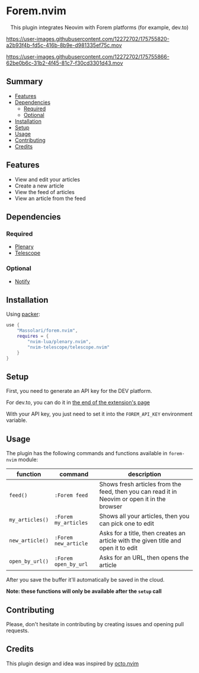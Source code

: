 # Forem.nvim

<p align="center">This plugin integrates Neovim with Forem platforms (for example, dev.to)</p>

https://user-images.githubusercontent.com/12272702/175755820-a2b93f4b-fd5c-416b-8b9e-d981335ef75c.mov

https://user-images.githubusercontent.com/12272702/175755866-62be0b6c-31b2-4f45-81c7-f30cd3301d43.mov

## Summary

- [Features](#features)
- [Dependencies](#dependencies)
  - [Required](#required)
  - [Optional](#optional)
- [Installation](#installation)
- [Setup](#setup)
- [Usage](#usage)
- [Contributing](#contributing)
- [Credits](#credits)

## Features

- View and edit your articles
- Create a new article
- View the feed of articles
- View an article from the feed

## Dependencies

### Required

- [Plenary](https://github.com/nvim-lua/plenary.nvim)
- [Telescope](https://github.com/nvim-telescope/telescope.nvim)

### Optional

- [Notify](https://github.com/rcarriga/nvim-notify)

## Installation

Using [packer](https://github.com/wbthomason/packer.nvim):

```lua
use {
    "Massolari/forem.nvim",
    requires = {
        "nvim-lua/plenary.nvim",
        "nvim-telescope/telescope.nvim"
    }
}
```

## Setup

First, you need to generate an API key for the DEV platform.

For dev.to, you can do it in [the end of the extension's page](https://dev.to/settings/extensions)

With your API key, you just need to set it into the `FOREM_API_KEY` environment variable.

## Usage

The plugin has the following commands and functions available in `forem-nvim` module:

| function | command | description |
| --- | --- | --- |
| `feed()` | `:Forem feed` | Shows fresh articles from the feed, then you can read it in Neovim or open it in the browser |
| `my_articles()` | `:Forem my_articles` | Shows all your articles, then you can pick one to edit |
| `new_article()` | `:Forem new_article` | Asks for a title, then creates an article with the given title and open it to edit |
| `open_by_url()` | `:Forem open_by_url` | Asks for an URL, then opens the article |

After you save the buffer it'll automatically be saved in the cloud.

**Note: these functions will only be available after the `setup` call**

## Contributing

Please, don't hesitate in contributing by creating issues and opening pull requests.

## Credits

This plugin design and idea was inspired by [octo.nvim](https://github.com/pwntester/octo.nvim)
